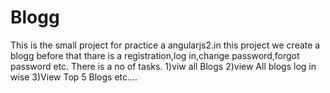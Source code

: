 # Blogg
This is the small project for practice a angularjs2.in this project  we create a blogg before that thare is a registration,log in,change password,forgot password etc.
There is  a no of tasks.
1)viw all Blogs
2)view All blogs log in wise
3)View Top 5 Blogs etc....
